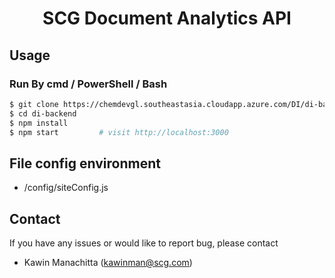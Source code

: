 <h1 align="center">SCG Document Analytics API</h1>

<div align="left">
<p></p>
</div>

## Usage

### Run By cmd / PowerShell / Bash

```bash
$ git clone https://chemdevgl.southeastasia.cloudapp.azure.com/DI/di-backend.git
$ cd di-backend
$ npm install
$ npm start         # visit http://localhost:3000
```

## File config environment 
 - /config/siteConfig.js

 ## Contact

If you have any issues or would like to report bug, please contact

- Kawin Manachitta (kawinman@scg.com)